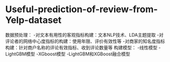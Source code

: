 # Useful-prediction-of-review-from-Yelp-dataset
数据预处理：
-对文本有用性的客观指标构建：文本NLP技术、LDA主题提取
-对评论者的网络中心度指标的构建：使用年限、评价有效性等
-对商家的知名度指标构建：针对商户名称的评论有效指标、收到评论数量等
构建模型：
-线性模型
-LightGBM模型
-XGboost模型
-LightGBM和XGBoost融合模型
